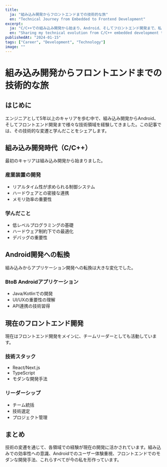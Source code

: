 ```yaml
---
title:
  ja: "組み込み開発からフロントエンドまでの技術的な旅"
  en: "Technical Journey from Embedded to Frontend Development"
excerpt:
  ja: "C/C++での組み込み開発から始まり、Android、そしてフロントエンド開発まで、私の技術的な変遷をご紹介します。"
  en: "Sharing my technical evolution from C/C++ embedded development to Android and frontend development."
publishedAt: "2024-01-15"
tags: ["Career", "Development", "Technology"]
image: ""
---
```


# 組み込み開発からフロントエンドまでの技術的な旅

## はじめに

エンジニアとして5年以上のキャリアを歩む中で、組み込み開発からAndroid、そしてフロントエンド開発まで様々な技術領域を経験してきました。この記事では、その技術的な変遷と学んだことをシェアします。

## 組み込み開発時代（C/C++）

最初のキャリアは組み込み開発から始まりました。

### 産業装置の開発
- リアルタイム性が求められる制御システム
- ハードウェアとの密接な連携
- メモリ効率の重要性

### 学んだこと
- 低レベルプログラミングの基礎
- ハードウェア制約下での最適化
- デバッグの重要性

## Android開発への転換

組み込みからアプリケーション開発への転換は大きな変化でした。

### BtoB Androidアプリケーション
- Java/Kotlinでの開発
- UI/UXの重要性の理解
- API連携の技術習得

## 現在のフロントエンド開発

現在はフロントエンド開発をメインに、チームリーダーとしても活動しています。

### 技術スタック
- React/Next.js
- TypeScript
- モダンな開発手法

### リーダーシップ
- チーム統括
- 技術選定
- プロジェクト管理

## まとめ

技術の変遷を通じて、各領域での経験が現在の開発に活かされています。組み込みでの効率性への意識、Androidでのユーザー体験重視、フロントエンドでのモダンな開発手法、これらすべてが今の私を形作っています。